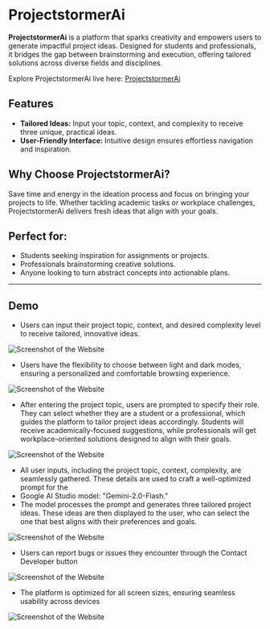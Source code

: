 # ProjectstormerAi

**ProjectstormerAi** is a platform that sparks creativity and empowers users to generate impactful project ideas. Designed for students and professionals, it bridges the gap between brainstorming and execution, offering tailored solutions across diverse fields and disciplines.

Explore ProjectstormerAi live here: [ProjectstormerAi](https://projectstormerai.netlify.app/)

## Features
- **Tailored Ideas:** Input your topic, context, and complexity to receive three unique, practical ideas.
- **User-Friendly Interface:** Intuitive design ensures effortless navigation and inspiration.

## Why Choose ProjectstormerAi?
Save time and energy in the ideation process and focus on bringing your projects to life. Whether tackling academic tasks or workplace challenges, ProjectstormerAi delivers fresh ideas that align with your goals.

## Perfect for:
- Students seeking inspiration for assignments or projects.
- Professionals brainstorming creative solutions.
- Anyone looking to turn abstract concepts into actionable plans.

---
## Demo
- Users can input their project topic, context, and desired complexity level to receive tailored, innovative ideas.

![Screenshot of the Website](WedDemo/Screenshot%202025-04-05%20194554.png)

- Users have the flexibility to choose between light and dark modes, ensuring a personalized and comfortable browsing experience.

![Screenshot of the Website](WedDemo/Screenshot%202025-04-05%20194616.png)

- After entering the project topic, users are prompted to specify their role. They can select whether they are a student or a professional, which guides the platform to tailor project ideas accordingly.
 Students will receive academically-focused suggestions, while professionals will get workplace-oriented solutions designed to align with their goals.

![Screenshot of the Website](WedDemo/Screenshot%202025-04-05%20194850.png)

- All user inputs, including the project topic, context, complexity, are seamlessly gathered. These details are used to craft a well-optimized prompt for the
- Google AI Studio model: "Gemini-2.0-Flash."
- The model processes the prompt and generates three tailored project ideas. These ideas are then displayed to the user,
   who can select the one that best aligns with their preferences and goals.

![Screenshot of the Website](WedDemo/Screenshot%202025-04-05%20194907.png)

- Users can report bugs or issues they encounter through the Contact Developer button

![Screenshot of the Website](WedDemo/Screenshot%202025-04-05%20194949.png)

- The platform is optimized for all screen sizes, ensuring seamless usability across devices

![Screenshot of the Website](WedDemo/Screenshot%202025-04-05%20221239.png)
